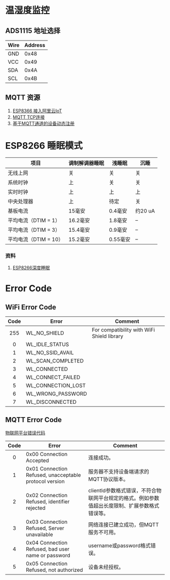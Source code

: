 # 温湿度监控

## ADS1115 地址选择
| Wire | Address |
| - | - |
| GND | 0x48 |
| VCC | 0x49 |
| SDA | 0x4A |
| SCL | 0x4B |


## MQTT 资源
1. [ESP8366 接入阿里云IoT](https://developer.aliyun.com/article/761838)
2. [MQTT TCP连接](https://help.aliyun.com/document_detail/73742.html)
3. [基于MQTT通道的设备动态注册](https://help.aliyun.com/document_detail/132111.html)

# ESP8266 睡眠模式

| 项目 | 调制解调器睡眠 | 浅睡眠 | 沉睡 |
| - | - | - | - |
| 无线上网 | 关 | 关 | 关 |
| 系统时钟 | 上 | 关 | 关 |
| 实时时钟 | 上 | 上 | 上 |
| 中央处理器 | 上 | 待定 | 关 |
| 基板电流 | 15毫安 | 0.4毫安 | 约20 uA |
| 平均电流（DTIM = 1）| 16.2毫安 | 1.8毫安 | – |
| 平均电流（DTIM = 3）| 15.4毫安 | 0.9毫安 | – |
| 平均电流（DTIM = 10）| 15.2毫安 | 0.55毫安 | –  |

### 资料

1. [ESP8266深度睡眠](https://www.bilibili.com/read/cv5988390)


# Error Code

## WiFi Error Code

| Code | Error | Comment |
| :-: | - | - |
| 255 | WL_NO_SHIELD | For compatibility with WiFi Shield library |
| 0 | WL_IDLE_STATUS | |
| 1 | WL_NO_SSID_AVAIL | |
| 2 | WL_SCAN_COMPLETED | |
| 3 | WL_CONNECTED | |
| 4 | WL_CONNECT_FAILED | |
| 5 | WL_CONNECTION_LOST | |
| 6 | WL_WRONG_PASSWORD | |
| 7 | WL_DISCONNECTED | |


## MQTT Error Code

[物联网平台错误代码](https://help.aliyun.com/document_detail/148610.html)

| Code | Error | Comment |
| :-: | - | - |
| 0 | 0x00 Connection Accepted | 连接成功。 | |
| 1 | 0x01 Connection Refused, unacceptable protocol version | 服务器不支持设备端请求的MQTT协议版本。 | |
| 2 | 0x02 Connection Refused, identifier rejected | clientId参数格式错误，不符合物联网平台规定的格式。例如参数值超出长度限制、扩展参数格式错误等。 | |
| 3 | 0x03 Connection Refused, Server unavailable | 网络连接已建立成功，但MQTT服务不可用。 | |
| 4 | 0x04 Connection Refused, bad user name or password | username或password格式错误。 | |
| 5 | 0x05 Connection Refused, not authorized | 设备未经授权。 | |